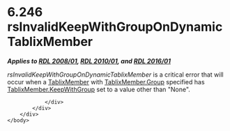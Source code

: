 <html dir="LTR" xmlns:mshelp="http://msdn.microsoft.com/mshelp" xmlns:ddue="http://ddue.schemas.microsoft.com/authoring/2003/5" xmlns:xlink="http://www.w3.org/1999/xlink" xmlns:tool="http://www.microsoft.com/tooltip">
    <head>
        <meta http-equiv="Content-Type" content="text/html; CHARSET=utf-8"></meta>
        <meta name="save" content="history"></meta>
        <title>6.246 rsInvalidKeepWithGroupOnDynamicTablixMember</title>
        <xml>
            <mshelp:toctitle title="6.246 rsInvalidKeepWithGroupOnDynamicTablixMember"></mshelp:toctitle>
            <mshelp:rltitle title="[MS-RDL]: rsInvalidKeepWithGroupOnDynamicTablixMember"></mshelp:rltitle>
            <mshelp:keyword index="A" term="3a84750a-9c77-4510-b97e-1ae543f9b9cb"></mshelp:keyword>
            <mshelp:attr name="DCSext.ContentType" value="open specification"></mshelp:attr>
            <mshelp:attr name="AssetID" value="3a84750a-9c77-4510-b97e-1ae543f9b9cb"></mshelp:attr>
            <mshelp:attr name="TopicType" value="kbRef"></mshelp:attr>
            <mshelp:attr name="DCSext.Title" value="[MS-RDL]: rsInvalidKeepWithGroupOnDynamicTablixMember" />
        </xml>
    </head>
    <body>
        <div id="header">
            <h1 class="heading">6.246 rsInvalidKeepWithGroupOnDynamicTablixMember</h1>
        </div>
        <div id="mainSection">
            <div id="mainBody">
                <div id="allHistory" class="saveHistory"></div>
                <div id="sectionSection0" class="section" name="collapseableSection">
                    

<p><b><i>Applies to </i></b><a href="1e855f94-4617-47e4-b89e-0856c6cb420f.html"><b><i>RDL 2008/01</i></b></a><b><i>,
</i></b><a href="3428e690-a348-4ec7-8a6a-8efb42d2cdee.html"><b><i>RDL 2010/01</i></b></a><b><i>,
and </i></b><a href="52ce3983-2bfc-4e72-9359-42aaf5fe4509.html"><b><i>RDL 2016/01</i></b></a></p>

<p><i>rsInvalidKeepWithGroupOnDynamicTablixMember</i> is a
critical error that will occur when a <a href="1d8a9691-b173-4e24-9ea9-1f486bc824fd.html">TablixMember</a> with <a href="2a2f7641-4f42-44c0-81a5-c17c61b75802.html">TablixMember.Group</a>
specified has <a href="21e238be-5596-42ad-8583-0c8ef5fdab50.html">TablixMember.KeepWithGroup</a>
set to a value other than &quot;None&quot;.</p>


                </div>
            </div>
        </div>
    </body>
</html>